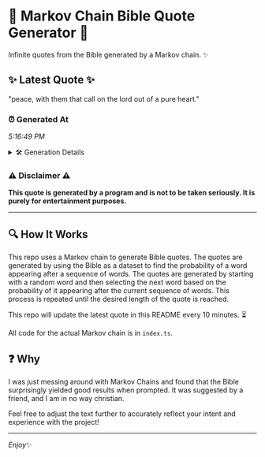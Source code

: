# 📖 Markov Chain Bible Quote Generator 📖

Infinite quotes from the Bible generated by a Markov chain. ✨

## ✨ Latest Quote ✨
"peace, with them that call on the lord out of a pure heart."

### ⏰ Generated At
*5:16:49 PM*

<details>
    <summary>🛠️ Generation Details</summary>
    <p>
        <strong>🌱 Seed:</strong> peace,<br>
        <strong>🔄 Iterations:</strong> 12<br>
        <strong>📜 Context History:</strong><br>[ peace, ]: with<br>[ peace,, with ]: them<br>[ peace,, with, them ]: that<br>[ peace,, with, them, that ]: call<br>[ peace,, with, them, that, call ]: on<br>[ peace,, with, them, that, call, on ]: the<br>[ with, them, that, call, on, the ]: lord<br>[ them, that, call, on, the, lord ]: out<br>[ that, call, on, the, lord, out ]: of<br>[ call, on, the, lord, out, of ]: a<br>[ on, the, lord, out, of, a ]: pure<br>[ the, lord, out, of, a, pure ]: heart.<br>
    </p>
</details>

### ⚠️ Disclaimer ⚠️
**This quote is generated by a program and is not to be taken seriously. It is purely for entertainment purposes.**

---

## 🔍 How It Works

This repo uses a Markov chain to generate Bible quotes. The quotes are generated by using the Bible as a dataset to find the probability of a word appearing after a sequence of words. The quotes are generated by starting with a random word and then selecting the next word based on the probability of it appearing after the current sequence of words. This process is repeated until the desired length of the quote is reached.

This repo will update the latest quote in this README every 10 minutes. ⏳

All code for the actual Markov chain is in `index.ts`.

## ❓ Why

I was just messing around with Markov Chains and found that the Bible surprisingly yielded good results when prompted. 
It was suggested by a friend, and I am in no way christian.

Feel free to adjust the text further to accurately reflect your intent and experience with the project!

---

*Enjoy*✨
